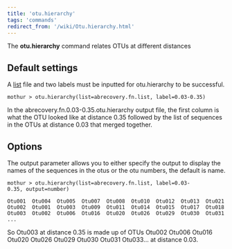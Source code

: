 ```yaml
---
title: 'otu.hierarchy'
tags: 'commands'
redirect_from: '/wiki/Otu.hierarchy.html'
---
```

The **otu.hierarchy** command relates OTUs at
different distances


## Default settings

A [ list](/wiki/list_file) file and two labels must be inputted for
otu.hierarchy to be successful.

    mothur > otu.hierarchy(list=abrecovery.fn.list, label=0.03-0.35)

In the abrecovery.fn.0.03-0.35.otu.hierarchy output file, the first
column is what the OTU looked like at distance 0.35 followed by the list
of sequences in the OTUs at distance 0.03 that merged together.

## Options

The output parameter allows you to either specify the output to display
the names of the sequences in the otus or the otu numbers, the default
is name.

    mothur > otu.hierarchy(list=abrecovery.fn.list, label=0.03-0.35, output=number)

    Otu001  Otu004  Otu005  Otu007  Otu008  Otu010  Otu012  Otu013  Otu021  Otu022 ... 
    Otu002  Otu001  Otu003  Otu009  Otu011  Otu014  Otu015  Otu017  Otu018  Otu019 ...
    Otu003  Otu002  Otu006  Otu016  Otu020  Otu026  Otu029  Otu030  Otu031  Otu033 ...
    ...

So Otu003 at distance 0.35 is made up of OTUs Otu002 Otu006 Otu016
Otu020 Otu026 Otu029 Otu030 Otu031 Otu033\... at distance 0.03.


